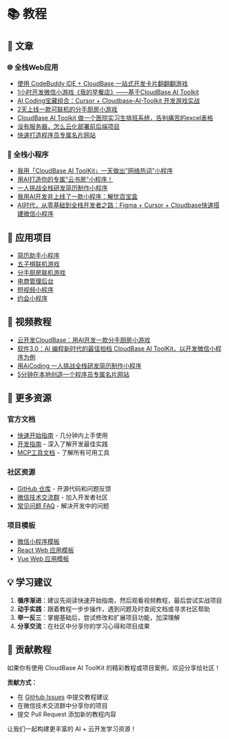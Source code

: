 # 📚 教程

## 📄 文章

### 🌐 全栈Web应用
- [使用 CodeBuddy IDE + CloudBase 一站式开发卡片翻翻翻游戏](https://mp.weixin.qq.com/s/2EM3RBzdQUCdfld2CglWgg)
- [1小时开发微信小游戏《我的早餐店》——基于CloudBase AI Toolkit](https://cloud.tencent.com/developer/article/2532595)
- [AI Coding宝藏组合：Cursor + Cloudbase-AI-Toolkit 开发游戏实战](https://juejin.cn/post/7518783423277695028#comment)
- [2天上线一款可联机的分手厨房小游戏](https://mp.weixin.qq.com/s/nKfhHUf8w-EVKvA0u1rdeg)
- [CloudBase AI Toolkit 做一个医院实习生排班系统，告别痛苦的excel表格](https://cloud.tencent.com/developer/article/2538023)
- [没有服务器，怎么云化部署前后端项目](https://cloud.tencent.com/developer/article/2537971)
- [快速打造程序员专属名片网站](https://cloud.tencent.com/developer/article/2536273)

### 📱 全栈小程序
- [我用「CloudBase AI ToolKit」一天做出"网络热词"小程序](https://cloud.tencent.com/developer/article/2537907)
- [用AI打造你的专属"云书房"小程序！](https://cloud.tencent.com/developer/article/2535789)
- [一人挑战全栈研发简历制作小程序](https://cloud.tencent.com/developer/article/2535894)
- [我用AI开发并上线了一款小程序：解忧百宝盒](https://mp.weixin.qq.com/s/DYekRheNQ2u8LAl_F830fA)
- [AI时代，从零基础到全栈开发者之路：Figma + Cursor + Cloudbase快速搭建微信小程序](https://mp.weixin.qq.com/s/nT2JsKnwBiup1imniCr2jA)

## 📱 应用项目
- [简历助手小程序](https://gitcode.com/qq_33681891/resume_template)
- [五子棋联机游戏](https://github.com/TencentCloudBase/awesome-cloudbase-examples/tree/master/web/gomoku-game)
- [分手厨房联机游戏](https://github.com/TencentCloudBase/awesome-cloudbase-examples/tree/master/web/overcooked-game)
- [电商管理后台](https://github.com/TencentCloudBase/awesome-cloudbase-examples/tree/master/web/ecommerce-management-backend)
- [短视频小程序](https://github.com/TencentCloudBase/awesome-cloudbase-examples/tree/master/miniprogram/cloudbase-ai-video)
- [约会小程序](https://github.com/TencentCloudBase/awesome-cloudbase-examples/tree/master/miniprogram/dating)

## 🎥 视频教程
- [云开发CloudBase：用AI开发一款分手厨房小游戏](https://www.bilibili.com/video/BV1v5KAzwEf9/)
- [软件3.0：AI 编程新时代的最佳拍档 CloudBase AI ToolKit，以开发微信小程序为例](https://www.bilibili.com/video/BV15gKdz1E5N/)
- [用AiCoding 一人挑战全栈研发简历制作小程序](https://www.bilibili.com/video/BV1D23Nz1Ec3/)
- [5分钟在本地创造一个程序员专属名片网站](https://www.bilibili.com/video/BV19y3EzsEHQ/?vd_source=c8763f6ab9c7c6f7f760ad7ea9157011)

## 🚀 更多资源

### 官方文档
- [快速开始指南](./getting-started) - 几分钟内上手使用
- [开发指南](./development) - 深入了解开发最佳实践
- [MCP工具文档](./mcp-tools) - 了解所有可用工具

### 社区资源
- [GitHub 仓库](https://github.com/TencentCloudBase/CloudBase-AI-ToolKit) - 开源代码和问题反馈
- [微信技术交流群](./faq#技术交流群) - 加入开发者社区
- [常见问题 FAQ](./faq) - 解决开发中的问题

### 项目模板
- [微信小程序模板](./templates#微信小程序--云开发模板)
- [React Web 应用模板](./templates#react-web-应用--云开发模板)
- [Vue Web 应用模板](./templates#vue-web-应用--云开发模板)

## 💡 学习建议

1. **循序渐进**：建议先阅读快速开始指南，然后观看视频教程，最后尝试实战项目
2. **动手实践**：跟着教程一步步操作，遇到问题及时查阅文档或寻求社区帮助
3. **举一反三**：掌握基础后，尝试修改和扩展项目功能，加深理解
4. **分享交流**：在社区中分享你的学习心得和项目成果

## 🤝 贡献教程

如果你有使用 CloudBase AI ToolKit 的精彩教程或项目案例，欢迎分享给社区！

**贡献方式：**
- 在 [GitHub Issues](https://github.com/TencentCloudBase/CloudBase-AI-ToolKit/issues) 中提交教程建议
- 在微信技术交流群中分享你的项目
- 提交 Pull Request 添加新的教程内容

让我们一起构建更丰富的 AI + 云开发学习资源！ 
